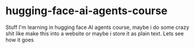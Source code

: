 # hugging-face-ai-agents-course
Stuff I'm learning in hugging face AI agents course, maybe i do some crazy shit like make this into a website or maybe i store it as plain text. Lets see how it goes
